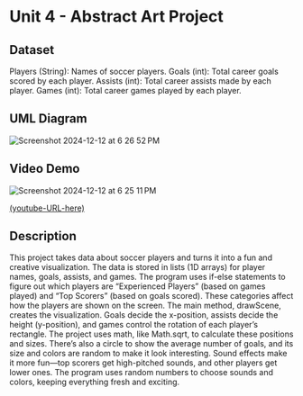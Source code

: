 # Unit 4 - Abstract Art Project

## Dataset


Players (String): Names of soccer players.
Goals (int): Total career goals scored by each player.
Assists (int): Total career assists made by each player.
Games (int): Total career games played by each player.


## UML Diagram
![Screenshot 2024-12-12 at 6 26 52 PM](https://github.com/user-attachments/assets/5a667161-2979-4d15-9d29-9b908c6d3d19)

## Video Demo
![Screenshot 2024-12-12 at 6 25 11 PM](https://github.com/user-attachments/assets/8c4c8ee4-9989-44e7-a7fe-263d0a5ac1a5)

[(youtube-URL-here)
](https://drive.google.com/file/d/19rhEz1l4KOoeOc5CLVoXyCQt3LKy9vNl/view?usp=sharing)
## Description

This project takes data about soccer players and turns it into a fun and creative visualization. The data is stored in lists (1D arrays) for player names, goals, assists, and games. The program uses if-else statements to figure out which players are “Experienced Players” (based on games played) and “Top Scorers” (based on goals scored). These categories affect how the players are shown on the screen.
The main method, drawScene, creates the visualization. Goals decide the x-position, assists decide the height (y-position), and games control the rotation of each player’s rectangle. The project uses math, like Math.sqrt, to calculate these positions and sizes. There’s also a circle to show the average number of goals, and its size and colors are random to make it look interesting.
Sound effects make it more fun—top scorers get high-pitched sounds, and other players get lower ones. The program uses random numbers to choose sounds and colors, keeping everything fresh and exciting.

